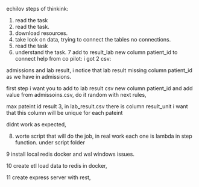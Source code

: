 echilov steps of thinkink:

1. read the task
2. read the task.
3. download resources.
4. take look on data, trying to connect the tables no connections.
5. read the task
6. understand the task.
7 add to result_lab new column patient_id to connect help from co pilot:
i got 2 csv:

admissions and lab result,
i notice that lab result missing column patient_id as we have in admissions.

first step i want you to add to lab result csv new column patient_id and add value from admissoins.csv, do it random with next rules,

max pateint id result 3,
in lab_result.csv there is column result_unit i want that this column will be unique for each pateint

didnt work as expected,

8. worte script that will do the job, in real work each one is lambda in step function. under script folder

9 install local redis docker and wsl windows issues.

10 create etl load data to redis in docker,

11 create express server with rest,

